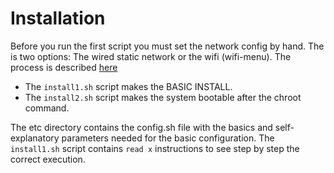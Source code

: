 # Installation

 Before you run the first script you must set the network config by hand.
 The is two options: The wired static network or the wifi (wifi-menu).
 The process is described [here](https://github.com/josem-amatriain/archlinux.install#installing-network-manual-mode)

 * The ```install1.sh``` script makes the BASIC INSTALL.
 * The ```install2.sh``` script makes the system bootable after the chroot command.

The etc directory contains the config.sh file with the basics and self-explanatory parameters needed for the basic configuration.
The ```install1.sh``` script contains ```read x``` instructions to see step by step the correct execution.

